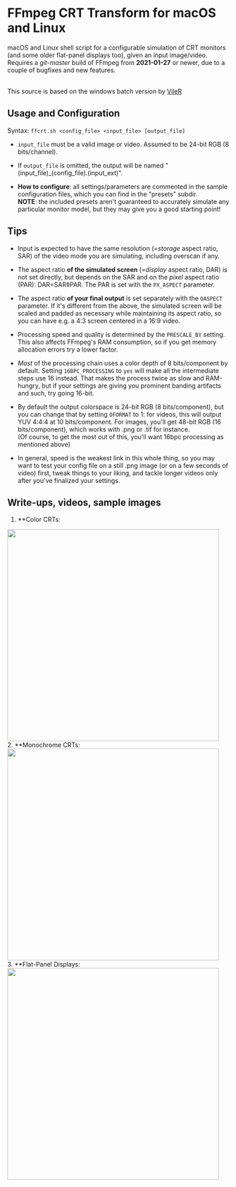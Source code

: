 # FFmpeg CRT Transform for macOS and Linux

macOS and Linux shell script for a configurable simulation of CRT monitors (and some older flat-panel displays too), given an input image/video.<br>
Requires a *git-master* build of FFmpeg from **2021-01-27** or newer, due to a couple of bugfixes and new features.<br>

<br>
This source is based on the windows batch version by <a href="https://github.com/viler-int10h/FFmpeg-CRT-transform">VileR </a>
<br>

## Usage and Configuration

Syntax: ```ffcrt.sh <config_file> <input_file> [output_file]```  

- ```input_file``` must be a valid image or video.  Assumed to be 24-bit RGB (8 bits/channel).  

- If ```output_file``` is omitted, the output will be named "(input_file)_(config_file).(input_ext)".

- **How to configure**: all settings/parameters are commented in the sample configuration files, which you can find in the "presets" subdir.<br>**NOTE**: the included presets aren't guaranteed to accurately simulate any particular monitor model, but they may give you a good starting point!

## Tips

- Input is expected to have the same resolution (=*storage* aspect ratio, SAR) of the video mode you are simulating, including overscan if any.
- The aspect ratio **of the simulated screen** (=*display* aspect ratio, DAR) is not set directly, but depends on the SAR and on the *pixel* aspect ratio (PAR):  DAR=SAR◊PAR.  The PAR is set with the ```PX_ASPECT``` parameter.
- The aspect ratio **of your final output** is set separately with the ```OASPECT``` parameter.  If it's different from the above, the simulated screen will be scaled and padded as necessary while maintaining its aspect ratio, so you can have e.g. a 4:3 screen centered in a 16:9 video.

- Processing speed and quality is determined by the ```PRESCALE_BY``` setting.  This also affects FFmpeg's RAM consumption, so if you get memory allocation errors try a lower factor.
- *Most* of the processing chain uses a color depth of 8 bits/component by default.  Setting ```16BPC_PROCESSING``` to ```yes``` will make all the intermediate steps use 16 instead.  That makes the process twice as slow and RAM-hungry, but if your settings are giving you prominent banding artifacts and such, try going 16-bit.
- By default the output colorspace is 24-bit RGB (8 bits/component), but you can change that by setting ```OFORMAT``` to 1: for videos, this will output YUV 4:4:4 at 10 bits/component.  For images, you'll get 48-bit RGB (16 bits/component), which works with .png or .tif for instance.<br>
(Of course, to get the most out of this, you'll want 16bpc processing as mentioned above)

- In general, speed is the weakest link in this whole thing, so you may want to test your config file on a still .png image (or on a few seconds of video) first, tweak things to your liking, and tackle longer videos only after you've finalized your settings.

## Write-ups, videos, sample images

1. **Color CRTs:<br>
<img src="https://raw.githubusercontent.com/viler-int10h/FFmpeg-CRT-transform/images/r01s.png" height="480">
<br>
2. **Monochrome CRTs:<br>
<img src="https://raw.githubusercontent.com/viler-int10h/FFmpeg-CRT-transform/images/r02s.png" height="480">
<br>
3. **Flat-Panel Displays:<br>
<img src="https://raw.githubusercontent.com/viler-int10h/FFmpeg-CRT-transform/images/r02s.png" height="480">
<br>
